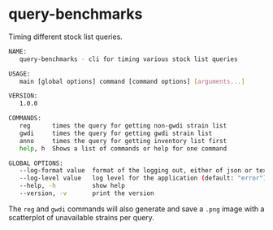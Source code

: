 # query-benchmarks

Timing different stock list queries.

```bash
NAME:
   query-benchmarks - cli for timing various stock list queries

USAGE:
   main [global options] command [command options] [arguments...]

VERSION:
   1.0.0

COMMANDS:
   reg      times the query for getting non-gwdi strain list
   gwdi     times the query for getting gwdi strain list
   anno     times the query for getting inventory list first
   help, h  Shows a list of commands or help for one command

GLOBAL OPTIONS:
   --log-format value  format of the logging out, either of json or text (default: "json")
   --log-level value   log level for the application (default: "error")
   --help, -h          show help
   --version, -v       print the version
```

The `reg` and `gwdi` commands will also generate and save a `.png` image with a
scatterplot of unavailable strains per query.
